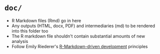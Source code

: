 # `doc/`

* R Markdown files (Rmd) go in here
* Any outputs (HTML, docx, PDF) and intermediaries (md) to be rendered into this folder too
* The R markdown file shouldn't contain substantial amounts of new analysis
* Follow Emily Riederer's [R-Markdown-driven development](https://emilyriederer.netlify.com/post/rmarkdown-driven-development/) principles
